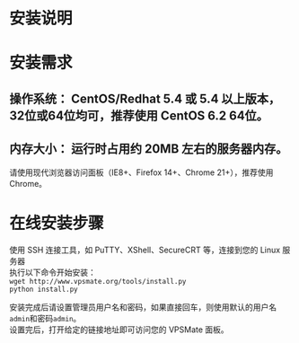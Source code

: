 安装说明
=======

# 安装需求  
## 操作系统：  CentOS/Redhat 5.4 或 5.4 以上版本，32位或64位均可，推荐使用 CentOS 6.2 64位。  
## 内存大小：  运行时占用约 20MB 左右的服务器内存。  
请使用现代浏览器访问面板（IE8+、Firefox 14+、Chrome 21+），推荐使用 Chrome。  
# 在线安装步骤  
使用 SSH 连接工具，如 PuTTY、XShell、SecureCRT 等，连接到您的 Linux 服务器  
执行以下命令开始安装：  
`wget http://www.vpsmate.org/tools/install.py`  
`python install.py`  
			
安装完成后请设置管理员用户名和密码，如果直接回车，则使用默认的用户名`admin`和密码`admin`。  
设置完后，打开给定的链接地址即可访问您的 VPSMate 面板。
